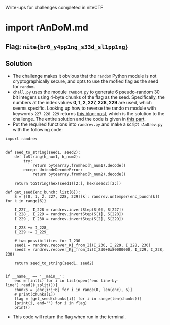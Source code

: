 Write-ups for challenges completed in niteCTF

# import rAnDoM.md

## Flag: `nite{br0_y4pp1ng_s33d_sl1pp1ng}`

## Solution
- The challenge makes it obvious that the `random` Python module is not cryptographically secure, and opts to use the mofied flag as the seed for `random`.
- `chall.py` uses the module `rAnDoM.py` to generate 6 pseudo-random 30 bit integers using 4-byte chunks of the flag as the seed. Specifically, the numbers at the index values **0, 1, 2, 227, 228, 229** are used, which seems specific. Looking up how to reverse the rando m module with keywords `227 228 229` returns [this blog-post](https://stackered.com/blog/python-random-prediction/#seed-recovery-from-few-outputs), which is the solution to the challenge. The entire solution and the code is given in [this part](https://stackered.com/blog/python-random-prediction/#seed-recovery-from-few-outputs).
- Put the required functions into `randrev.py` and make a script `rAnDrev.py` with the following code:
```
import randrev


def seed_to_string(seed1, seed2):
    def toString(h_num1, h_num2):
        try:
            return bytearray.fromhex(h_num1).decode()
        except UnicodeDecodeError:
            return bytearray.fromhex(h_num2).decode()

    return toString(hex(seed1)[2:], hex(seed2)[2:])

def get_seed(enc_bunch: list[6]):
    S = {[0, 1, 2, 227, 228, 229][k]: randrev.untemper(enc_bunch[k]) for k in range(6)}

    I_227_, I_228 = randrev.invertStep(S[0], S[227])
    I_228_, I_229 = randrev.invertStep(S[1], S[228])
    I_229_, I_230 = randrev.invertStep(S[2], S[229])

    I_228 += I_228_
    I_229 += I_229_

    # two possibilities for I_230
    seed1 = randrev.recover_Kj_from_Ii(I_230, I_229, I_228, 230)
    seed2 = randrev.recover_Kj_from_Ii(I_230+0x80000000, I_229, I_228, 230)

    return seed_to_string(seed1, seed2)


if __name__ == '__main__':
    enc = [int(i) for i in list(open("enc line-by-line").read().split())]
    chunks = [enc[i:i+6] for i in range(0, len(enc), 6)]
    # print(chunks[1])
    flag = [get_seed(chunks[i]) for i in range(len(chunks))]
    [print(i, end='') for i in flag]
    print()
```
- This code will return the flag when run in the terminal.
